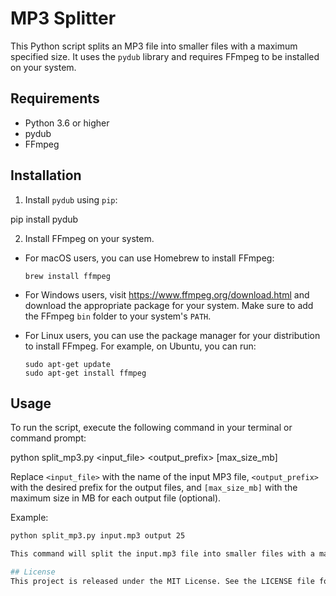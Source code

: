 # MP3 Splitter

This Python script splits an MP3 file into smaller files with a maximum specified size. It uses the `pydub` library and requires FFmpeg to be installed on your system.

## Requirements

- Python 3.6 or higher
- pydub
- FFmpeg

## Installation

1. Install `pydub` using `pip`:

pip install pydub


2. Install FFmpeg on your system.

- For macOS users, you can use Homebrew to install FFmpeg:

  ```
  brew install ffmpeg
  ```

- For Windows users, visit https://www.ffmpeg.org/download.html and download the appropriate package for your system. Make sure to add the FFmpeg `bin` folder to your system's `PATH`.

- For Linux users, you can use the package manager for your distribution to install FFmpeg. For example, on Ubuntu, you can run:

  ```
  sudo apt-get update
  sudo apt-get install ffmpeg
  ```

## Usage

To run the script, execute the following command in your terminal or command prompt:


python split_mp3.py <input_file> <output_prefix> [max_size_mb]


Replace `<input_file>` with the name of the input MP3 file, `<output_prefix>` with the desired prefix for the output files, and `[max_size_mb]` with the maximum size in MB for each output file (optional).

Example:

```bash
python split_mp3.py input.mp3 output 25

This command will split the input.mp3 file into smaller files with a maximum size of 25 MB, and the output files will have the prefix output.

## License
This project is released under the MIT License. See the LICENSE file for more information.